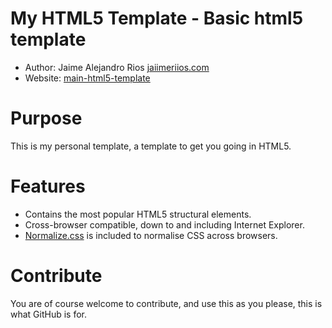 My HTML5 Template - Basic html5 template
===================================================
- Author: Jaime Alejandro Rios [jaiimeriios.com](http://jaiimeriios.com/)
- Website: [main-html5-template](https://github.com/jaiimeriios/main-html5-template)

Purpose
=======
This is my personal template, a template to get you going in HTML5.

Features
=======
- Contains the most popular HTML5 structural elements.
- Cross-browser compatible, down to and including Internet Explorer.
- [Normalize.css](http://necolas.github.com/normalize.css/) is included to normalise CSS across browsers.

Contribute
==========
You are of course welcome to contribute, and use this as you please, this is what GitHub is for.
